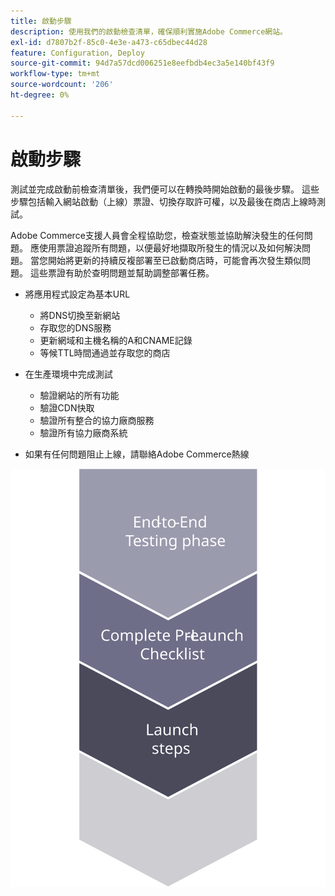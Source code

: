 ```yaml
---
title: 啟動步驟
description: 使用我們的啟動檢查清單，確保順利實施Adobe Commerce網站。
exl-id: d7807b2f-85c0-4e3e-a473-c65dbec44d28
feature: Configuration, Deploy
source-git-commit: 94d7a57dcd006251e8eefbdb4ec3a5e140bf43f9
workflow-type: tm+mt
source-wordcount: '206'
ht-degree: 0%

---
```


# 啟動步驟

測試並完成啟動前檢查清單後，我們便可以在轉換時開始啟動的最後步驟。 這些步驟包括輸入網站啟動（上線）票證、切換存取許可權，以及最後在商店上線時測試。

Adobe Commerce支援人員會全程協助您，檢查狀態並協助解決發生的任何問題。 應使用票證追蹤所有問題，以便最好地擷取所發生的情況以及如何解決問題。 當您開始將更新的持續反複部署至已啟動商店時，可能會再次發生類似問題。 這些票證有助於查明問題並幫助調整部署任務。

- 將應用程式設定為基本URL
   - 將DNS切換至新網站
   - 存取您的DNS服務
   - 更新網域和主機名稱的A和CNAME記錄
   - 等候TTL時間通過並存取您的商店

- 在生產環境中完成測試
   - 驗證網站的所有功能
   - 驗證CDN快取
   - 驗證所有整合的協力廠商服務
   - 驗證所有協力廠商系統

- 如果有任何問題阻止上線，請聯絡Adobe Commerce熱線

![顯示啟動程式階段3的圖表](../../assets/playbooks/launch-steps-3.svg)
